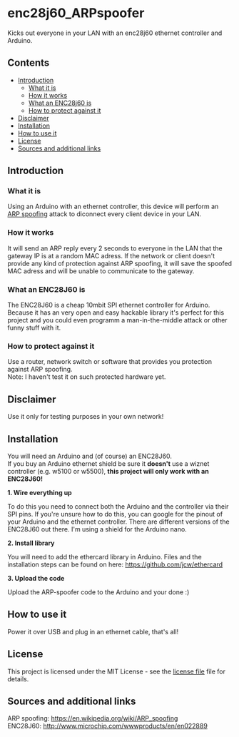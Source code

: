 # enc28j60_ARPspoofer
Kicks out everyone in your LAN with an enc28j60 ethernet controller and Arduino.


## Contents
- [Introduction](#introduction)
  - [What it is](#what-it-is)
  - [How it works](#how-it-works)
  - [What an ENC28j60 is](#what-an-enc28j60-is)
  - [How to protect against it](#how-to-protect-against-it)
- [Disclaimer](#disclaimer)
- [Installation](#installation)
- [How to use it](#how-to-use-it)
- [License](#license)
- [Sources and additional links](#sources-and-additional-links)

## Introduction ##


### What it is

Using an Arduino with an ethernet controller, this device will perform an [ARP spoofing](https://en.wikipedia.org/wiki/ARP_spoofing) attack to diconnect every client device in your LAN.

### How it works

It will send an ARP reply every 2 seconds to everyone in the LAN that the gateway IP is at a random MAC adress. If the network or client doesn't provide any kind of protection against ARP spoofing, it will save the spoofed MAC adress and will be unable to communicate to the gateway.

### What an ENC28J60 is

The ENC28J60 is a cheap 10mbit SPI ethernet controller for Arduino. Because it has an very open and easy hackable library it's perfect for this project and you could even programm a man-in-the-middle attack or other funny stuff with it.

### How to protect against it

Use a router, network switch or software that provides you protection against ARP spoofing.  
Note: I haven't test it on such protected hardware yet.


## Disclaimer

Use it only for testing purposes in your own network!


## Installation

You will need an Arduino and (of course) an ENC28J60.  
If you buy an Arduino ethernet shield be sure it **doesn't** use a wiznet controller (e.g. w5100 or w5500), **this project will only work with an ENC28J60!**

**1. Wire everything up**

To do this you need to connect both the Arduino and the controller via their SPI pins. If you're unsure how to do this, you can google for the pinout of your Arduino and the ethernet controller. There are different versions of the ENC28J60 out there. I'm using a shield for the Arduino nano.  

**2. Install library**

You will need to add the ethercard library in Arduino.
Files and the installation steps can be found on here: https://github.com/jcw/ethercard

**3. Upload the code**

Upload the ARP-spoofer code to the Arduino and your done :)


## How to use it

Power it over USB and plug in an ethernet cable, that's all!  


## License

This project is licensed under the MIT License - see the [license file](LICENSE) file for details.


## Sources and additional links

ARP spoofing: https://en.wikipedia.org/wiki/ARP_spoofing  
ENC28J60: http://www.microchip.com/wwwproducts/en/en022889
